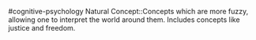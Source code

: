 #cognitive-psychology 
Natural Concept::Concepts which are more fuzzy, allowing one to interpret the world around them. Includes concepts like justice and freedom.